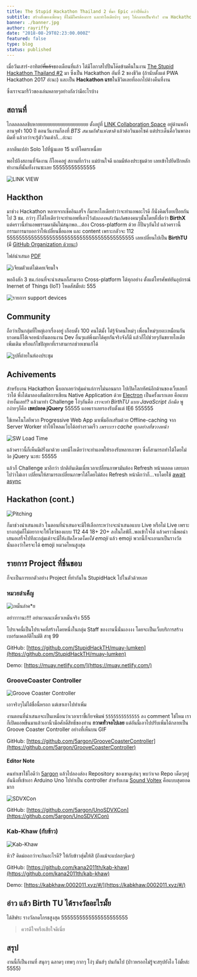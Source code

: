 ```yaml
---
title: The Stupid Hackathon Thailand 2 ที่มา Epic กว่าปีที่แล้ว
subtitle: สร้างสิ่งของเพี้ยนๆ ที่ไม่มีใครต้องการ และทำไอเดียบ้าๆ บอๆ ให้กลายเป็นจริง! งาน Hackathon แบบกี๊คๆ ที่ไม่จำกัดไอเดีย ไม่เน้นฝั่งธุรกิจ แต่เน้นความสนุกสำหรับนักพัฒนาแบบเพียวๆ!!
banner: ./banner.jpg
author: rayriffy
date: "2018-08-29T02:23:00.000Z"
featured: false
type: blog
status: published
---
```


เมื่อวันเสาร์-อาทิตย์~~ที่แล้ว~~ของเดือนที่แล้ว ได้มีโอกาสไปปั่นโค๊ดข้ามคืนในงาน [The Stupid Hackathon Thailand #2](https://www.facebook.com/StupidHackTH/) มา ซึ่งเป็น Hackathon อันที่ 2 ของชีวิต (ถ้านับตั้งแต่ PWA Hackathon 2017 อ่ะนะ) และเป็น **Hackathon แรก**ในชีวิตเลยที่ออกไปค้างคืนที่งาน

ซึ่งเราจะมารีวิวของเล่นหลายๆอย่างกัลว่ามีอะไรบ้าง

## สถานที่

ไกลลลลลลชิบหายยยยยยยยยยยยยยยยยยยย ตั้งอยู่ที่ [LINK Collaboration Space](https://goo.gl/maps/kkGjbHRQ8u52) อยู่ด้านหลังลานจุฬา 100 ปี ตอนวันงานก็ลงที่ *BTS สนามกีฬาแห่งชาติ* แล้วต่อวินมอไซค์ แต่ประเด็นคือวินพาลงผิดที่ แล้วกว่าจะรู้ตัววินเค้าก็...อ่ะนะ

ลากตีนเปล่า Solo ไปที่นู้นเลย 15 นาทีโคตรเหนื่อย

พอไปถึงสถานที่จัดงาน ก็โอเคอยู่ สถานที่กว้าง แม่บ้านใจดี แถมมีห้องประชุมด้วย เลยเข้าไปยึดปักหลักทำงานที่นั้นทั้งงานซะเลย 55555555555555

![LINK VIEW](./20180714_132718.jpg)

## Hackthon

มาช่วง Hackathon หลายจากเช็คอินเสร็จ ก็มาหาไอเดียทำว่าจะทำแอพอะไรดี ก็นั่งคิดเรื่อยเปื่อยกันไป 3 ชม. กว่าๆ ก็ได้ไอเดียว่าจะทำแอพที่เอาไว้*นับถองหลังวันเกิด*ของคนๆนั้นโดยตั้งชื่อว่า **BirthX** แต่คราวนี้ทำแอพธรรมดามันไม่สนุกพอ...ต้อง Cross-platform ด้วย ก็ปั่นๆกันไป แล้วคราวนี้กรรมการมาบอกว่าให้เปลี่ยนชื่อแอพ และ content เพราะกลัวจะ 112 555555555555555555555555555555555555555555 เลยเปลี่ยนไปเป็น **BirthTU** (มี [GitHub Organization ด้วยนะ](https://github.com/Birth-TU))

ไฟล์นำเสนอ [PDF](./BirthTU.pdf)

![เจียมตัวแต่ไม่เคยเจียมใจ](./1395051F-09C7-4385-8D79-AD7372684667.jpeg)

พอถึงสัก 3 ชม.ก่อนที่จะนำเสนอก็สามารถ Cross-platform ได้ทุกอย่าง ตั้งแต่โทรศัพท์ยันอุปกรณ์ Inernet of Things (IoT) โหดสัสมั้ยล่ะ 555

![รายการ support devices](./COM.jpg)

## Community

ถือว่าเป็นกลุ่มที่ใหญ่เอาเรื่องอยู่ เกือบตั้ง 100 คนได้มั้ง ได้รู้จักคนใหม่ๆ เพื่อนใหม่ๆเยอะเหมือนกัน บางคนก็ได้เจอหน้ากันตอนงาน Dev อื่นๆแต่พึ่งมาได้คุยกันจริงจังก็มี แล้วก็ไปช่วยๆกันขยายไอเดีย เพิ่มเติม หรือแก้ไขปัญหาที่เราสามารถช่วยเขาแก้ได้

![รูปที่ถ่ายในห้องประชุม](./1.jpg)

## Achivements

สำหรับงาน Hackathon นี้บอกเลยว่าคุ้มค่าแก่การไม่นอนมาก ไปเปิดโลกทัศน์อีกด้านของเว็บเลยก็ว่าได้ พึ่งได้มาลองสัมผัสการเขียน Native Application ด้วย [Electron](https://electronjs.org) เป็นครั้งแรกเลย คือแบบ ง่ายงั้นเลย!? แล้วมาทำ Challenge โง่ๆกันคือ *เราจะทำ BirthTU แบบ JavaScript ถึกมือ* พูกง่ายๆก็คือ **เขตปลอด jQuery** 55555 แอพเราเลยรองรับตั้งแต่ IE6 555555

ใช้เทคโนโลยีพวก Progressive Web App มาเพิ่มอีกเสริมด้วย Offline-caching จาก Server Worker ทำให้โหลดเว็บได้อย่างรวดเร็ว *เพราะเรา cache ทุกอย่างที่ขวางหน้า*

![SW Load Time](./SW.jpg)

แล้วคราวนี้ก็เห็นมีฝรั่งมาด้วย เลยมีไอเดียว่าจะทำแอพให้รองรับหลายภาษา ซึ่งก็สามารถทำได้โดยไม่ง้อ jQuery นะฮะ 55555

แล้วก็ Challenge มาอีกว่า ปกติอันเดิมเนี่ยเวลาเปลี่ยนภาษามันต้อง Refresh หน้าตลอด เลยบอกไปว่าไม่เอา เปลี่ยนให้สามารถเปลี่ยนภาษาได้โดยไม่ต้อง Refresh หน้าดีกว่าก็...จบโดยใช้ [await async](https://developer.mozilla.org/en-US/docs/Web/JavaScript/Reference/Statements/async_function)

## Hackathon (cont.)

![Pitching](./pitching.jpg)

ก็มาช่วงนำเสนอแล้ว ในตอนที่นำเสนอจะมีให้เลือกระหว่างจะนำเสนอแบบ Live หรือไม่ Live เพราะบางกลุ่มก็ไม่อยากจะให้โชว์ของแบบ 112 44 18+ 20+ ลงในไลฟ์ก็..พอเข้าใจได้ แล้วคราวนี้พอนำเสนอเสร็จไปทีละกลุ่มเค้าจะมีให้*เปิดโหวตโดยใช้ emoji* แล้ว emoji พวกนี้ก็จะเอามาเป็นรางวัลนั่นเองว่าใครจะได้ emoji หมวดไหนสูงสุด

## รายการ Project ที่ชื่นชอบ

ก็จะเป็นการยกตัวอย่าง Project ที่ทำกันใน StupidHack ไปในตัวด้วยเลย

### หมวยลำเค็ญ

![เหม็นลำค*ย](./muay.jpg)

อย่าาาาานะ!!! อย่าผวนนะเดี๋ยวเหม็นจริง 555

โปรเจคนี้เป็นโปรเจคที่สร้างโดยหนึ่งในกลุ่ม Staff ของงานนี้นั่นเองงง โดยจะเป็นเว็บบริการสร้างเบอร์มงคลอัติโนมัติ สาธุ 99

GitHub: [https://github.com/StupidHackTH/muay-lumken](https://github.com/StupidHackTH/muay-lumken)

Demo: [https://muay.netlify.com/](https://muay.netlify.com/)

### GrooveCoaster Controller

![Groove Coaster Controller](https://cdn.rawgit.com/5argon/GrooveCoasterController/bddad786/preview2.gif)

เอาจริงๆไม่ได้ชื่อนี้หรอก แต่เขาเอาไปทำเพิ่ม

งานตอนที่นำเสนอจะเป็นเหมือนว่าเวลาเราขี้เกียจพิมพ์ `5555555555555` ลง comment ใช่ไหม เราก็เปิดแอพขึ้นมาแล้วเอานิ้วมือศักดิ์สิทธิ์ของท่าน **กวาดทั่วจอไปเลย** แต่อันนี้เอาไปปรับเพิ่มได้กลายเป็น Groove Coaster Controller อย่างที่เห็นบน GIF

GitHub: [https://github.com/5argon/GrooveCoasterController](https://github.com/5argon/GrooveCoasterController)

#### Editor Note

คนทำเขาใช้ไอดีว่า [5argon](https://github.com/5argon) แล้วไปลองส่อง Repository ของเขาดูเล่นๆ พบว่าเจอ Repo เด็ดๆอยู่อันนึงที่เข้าเอา Arduino Uno ไปทำเป็น controller สำหรับเกม [Sound Voltex](https://p.eagate.573.jp/game/sdvx/iv/p/index.html) คือแบบสุดยอดมาก

![SDVXCon](https://cdn.rawgit.com/5argon/UnoSDVXCon/9cd93522/images/laurtrim.gif)

GitHub: [https://github.com/5argon/UnoSDVXCon](https://github.com/5argon/UnoSDVXCon)

### Kab-Khaw (กับข้าว)

![Kab-Khaw](./kab.png)

หิว? คิดม่ออกว่าจะกินอะไรดี? ให้กับข้าวสุ่มให้สิ (ถึงแม้จะแปลกๆนิดๆ)

GitHub: [https://github.com/kana2011th/kab-khaw](https://github.com/kana2011th/kab-khaw)

Demo: [https://kabkhaw.0002011.xyz/#/](https://kabkhaw.0002011.xyz/#/)

## อ่าว แล้ว Birth TU ได้รางวัลอะไรมั้ย

ได้สิฟระ รางวัลกดโกรธสูงสุด 5555555555555555555555

> ควรดีใจหรือเสียใจดีเนี่ย

## สรุป

งานนี้ก็เป็นงานที่ สนุกๆ ฉลาดๆ เทพๆ กากๆ โง่ๆ มันส์ๆ ปนกันไป (ป่าวหรอกไม่รู้จะสรุปยังไง โง่มั้ยล่ะ 5555)